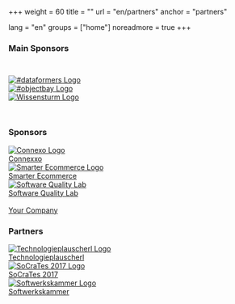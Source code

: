 +++
weight = 60
title = ""
url = "en/partners"
anchor = "partners"

lang = "en"
groups = ["home"]
noreadmore = true
+++
### Main Sponsors

<div class="row blocks" style="padding: 2em 0;">
	<div class="four columns block">
		<div class="block-heading"><a href="https://dataformers.at/">
			<img src="/images/2017/Sponsor/dataformers.svg" alt="#dataformers Logo" style="max-height: 5em; max-width: 100%;"><br/>
		</a></div>
	</div>
	<div class="four columns block">
		<div class="block-heading"><a href="https://www.objectbay.com">
			<img src="/images/2017/Sponsor/objectbay.png" alt="#objectbay Logo" style="max-height: 5em; max-width: 100%;"><br/>
		</a></div>
	</div>
	<div class="four columns block">
		<div class="block-heading"><a href="http://www.wissensturm.at">
			<img src="/images/2017/Sponsor/wissensturm-linz.jpg" alt="Wissensturm Logo" style="max-height: 5em; max-width: 100%;"><br/>
		</a></div>
	</div>
</div>

### Sponsors

<div class="row blocks">
	<div class="four columns block">
		<div class="block-heading"><a href="http://connexxo.com/">
			<img src="/images/2017/Sponsor/Connexxo-Logo.png" alt="Connexo Logo" style="max-height: 5em; max-width: 100%;"><br/>
			Connexxo
		</a></div>
	</div>
	<div class="four columns block">
		<div class="block-heading"><a href="https://smarter-ecommerce.com/">
			<img src="/images/2017/Sponsor/smec.png" alt="Smarter Ecommerce Logo" style="max-height: 5em; max-width: 100%;"><br/>
			Smarter Ecommerce
		</a></div>
	</div>
	<div class="four columns block">
		<div class="block-heading"><a href="https://www.software-quality-lab.com">
			<img src="/images/2017/Sponsor/sqlab-logo.png" alt="Software Quality Lab" style="max-height: 5em; max-width: 100%;"><br/>
			Software Quality Lab
		</a></div>
	</div>
</div>
<div class="row blocks">
	<div class="four columns block">
		<div class="block-heading"><a href="mailto:info@socrates-conference.at?Subject=SoCraTes%20Day%20Linz%20Sponsoring">
			<i class="fa fa-question" aria-hidden="true" style="font-size: 5em;"></i><br/>
			Your Company
		</a></div>
	</div>
</div>

### Partners 

<div class="row blocks">
	<div class="four columns block">
		<div class="block-heading"><a href="http://technologieplauscherl.at/">
			<img src="/images/2017/Plauscherl_Logo.jpg" alt="Technologieplauscherl Logo" style="max-height: 5em; max-width: 100%;"><br/>
			Technologieplauscherl
		</a></div>
	</div>
	<div class="four columns block">
		<div class="block-heading"><a href="https://www.socrates-conference.de/">
			<img src="/images/2017/socrates2017_logo.png" alt="SoCraTes 2017 Logo" style="max-height: 5em; max-width: 100%;"><br/>
			SoCraTes 2017
		</a></div>
	</div>
	<div class="four columns block">
		<div class="block-heading"><a href="https://www.softwerkskammer.org/groups/linz">
			<img src="/images/2017/Softwerkskammer.png" alt="Softwerkskammer Logo" style="max-height: 5em; max-width: 100%;"><br/>
			Softwerkskammer
		</a></div>
	</div>
</div>
<!--more-->

